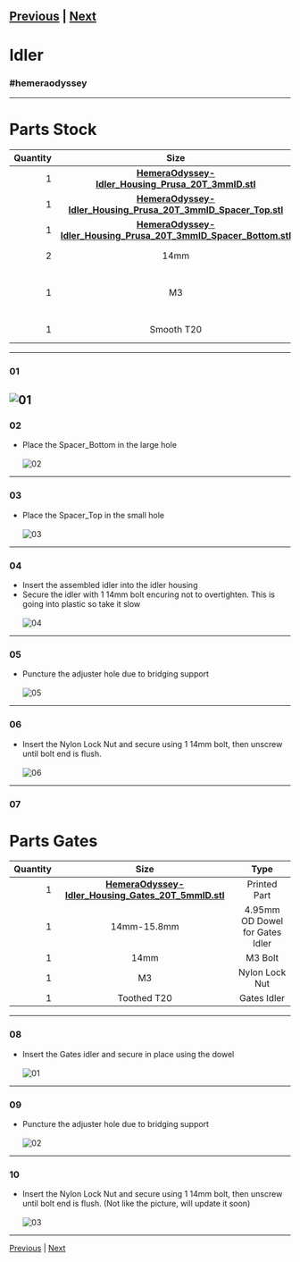[Previous](02_Part_Right.md) | [Next](04_X_Carriage.md)  
---
# Idler
### #hemeraodyssey
---
# Parts Stock
|Quantity|Size|Type|
|---:|:---:|:---:|
|1|[**HemeraOdyssey-Idler_Housing_Prusa_20T_3mmID.stl**](../HemeraOdyssey_STLs_BETA/HemeraOdyssey-Idler_Housing_Prusa_20T_3mmID.stl)|Printed Part|
|1|[**HemeraOdyssey-Idler_Housing_Prusa_20T_3mmID_Spacer_Top.stl**](../HemeraOdyssey_STLs_BETA/HemeraOdyssey-Idler_Housing_Prusa_20T_3mmID_Spacer_Top.stl)|Printed Part|
|1|[**HemeraOdyssey-Idler_Housing_Prusa_20T_3mmID_Spacer_Bottom.stl**](../HemeraOdyssey_STLs_BETA/HemeraOdyssey-Idler_Housing_Prusa_20T_3mmID_Spacer_Bottom.stl)|Printed Part|
|2|14mm|M3 Bolt|
|1|M3|Hex Nylon Lock Nut|
|1|Smooth T20|Prusa Idler|
---
### 01
![01](../img/Idlers/Stock/01.jpg)
---
### 02
* Place the Spacer_Bottom in the large hole<br>  
![02](../img/Idlers/Stock/02.jpg)
---
### 03
* Place the Spacer_Top in the small hole<br>  
![03](../img/Idlers/Stock/03.jpg)
---
### 04
* Insert the assembled idler into the idler housing
* Secure the idler with 1 14mm bolt encuring not to overtighten. This is going into plastic so take it slow<br>  
![04](../img/Idlers/Stock/04.jpg)
---
### 05
* Puncture the adjuster hole due to bridging support<br>  
![05](../img/Idlers/Stock/05.jpg)
---
### 06
* Insert the Nylon Lock Nut and secure using 1 14mm bolt, then unscrew until bolt end is flush.<br>  
![06](../img/Idlers/Stock/06.jpg)
---
### 07
# Parts Gates
|Quantity|Size|Type|
|---:|:---:|:---:|
|1|[**HemeraOdyssey-Idler_Housing_Gates_20T_5mmID.stl**](../HemeraOdyssey_STLs_BETA/HemeraOdyssey-Idler_Housing_Gates_20T_5mmID.stl)|Printed Part|
|1|14mm-15.8mm|4.95mm OD Dowel for Gates Idler|
|1|14mm|M3 Bolt|
|1|M3|Nylon Lock Nut|
|1|Toothed T20|Gates Idler|
---
### 08
* Insert the Gates idler and secure in place using the dowel<br>  
![01](../img/Idlers/Gates/01.jpg)
---
### 09
* Puncture the adjuster hole due to bridging support<br>  
![02](../img/Idlers/Gates/02.jpg)
---
### 10
* Insert the Nylon Lock Nut and secure using 1 14mm bolt, then unscrew until bolt end is flush. (Not like the picture, will update it soon)<br>  
![03](../img/Idlers/Gates/03.jpg)
---
[Previous](02_Part_Right.md) | [Next](04_X_Carriage.md)